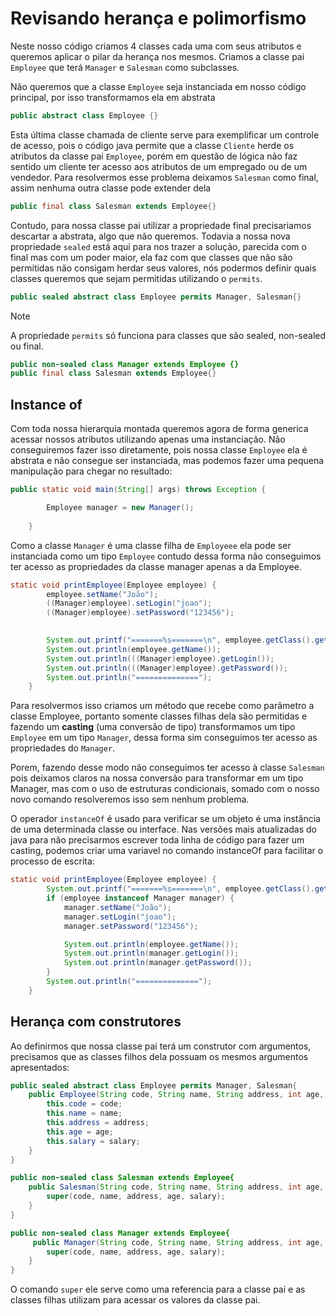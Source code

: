 # Revisando herança e polimorfismo 

Neste nosso código criamos 4 classes cada uma com seus atributos e queremos aplicar o pilar da herança nos mesmos. Criamos a classe pai ``Employee`` que terá `Manager` e `Salesman` como subclasses. 

Não queremos que a classe `Employee` seja instanciada em nosso código principal, por isso transformamos ela em abstrata
```java
public abstract class Employee {}
```

Esta última classe chamada de cliente serve para exemplificar um controle de acesso, pois o código java permite que a classe `Cliente` herde os atributos da classe pai `Employee`, porém em questão de lógica não faz sentido um cliente ter acesso aos atributos de um empregado ou de um vendedor. Para resolvermos esse problema deixamos `Salesman` como final, assim nenhuma outra classe pode extender dela

```java
public final class Salesman extends Employee{}
```

Contudo, para nossa classe pai utilizar a propriedade final precisariamos descartar a abstrata, algo que não queremos. Todavia a nossa nova propriedade `sealed` está aqui para nos trazer a solução, parecida com o final mas com um poder maior, ela faz com que classes que não são permitidas não consigam herdar seus valores, nós podermos definir quais classes queremos que sejam permitidas utilizando o `permits`.

```java
public sealed abstract class Employee permits Manager, Salesman{}
```

>[!NOTE] 
> A propriedade `permits` só funciona para classes que são sealed, non-sealed ou final.

```java
public non-sealed class Manager extends Employee {}
public final class Salesman extends Employee{}
```

## Instance of

Com toda nossa hierarquia montada queremos agora de forma generica acessar nossos atributos utilizando apenas uma instanciação. Não conseguiremos fazer isso diretamente, pois nossa classe `Employee` ela é abstrata e não consegue ser instanciada, mas podemos fazer uma pequena manipulação para chegar no resultado: 

```java
public static void main(String[] args) throws Exception {

        Employee manager = new Manager();
    
    }
```

Como a classe `Manager` é uma classe filha de `Employeee` ela pode ser instanciada como um tipo `Employee` contudo dessa forma não conseguimos ter acesso as propriedades da classe manager apenas a da Employee. 

```java
static void printEmployee(Employee employee) {
        employee.setName("João");
        ((Manager)employee).setLogin("joao");
        ((Manager)employee).setPassword("123456");
        

        System.out.printf("=======%s=======\n", employee.getClass().getCanonicalName());
        System.out.println(employee.getName());
        System.out.println(((Manager)employee).getLogin());
        System.out.println(((Manager)employee).getPassword());
        System.out.println("==============");
    }
```
Para resolvermos isso criamos um método que recebe como parâmetro a classe Employee, portanto somente classes filhas dela são permitidas e fazendo um **casting** (uma conversão de tipo) transformamos um tipo `Employee` em um tipo `Manager`, dessa forma sim conseguimos ter acesso as propriedades do `Manager`. 

Porem, fazendo desse modo não conseguimos ter acesso à classe `Salesman` pois deixamos claros na nossa conversão para transformar em um tipo Manager, mas com o uso de estruturas condicionais, somado com o nosso novo comando resolveremos isso sem nenhum problema. 

O operador `instanceOf` é usado para verificar se um objeto é uma instância de uma determinada classe ou interface.
Nas versões mais atualizadas do java para não precisarmos escrever toda linha de código para fazer um casting, podemos criar uma variavel no comando instanceOf para facilitar o processo de escrita: 

```java
static void printEmployee(Employee employee) {
        System.out.printf("=======%s=======\n", employee.getClass().getCanonicalName());
        if (employee instanceof Manager manager) {
            manager.setName("João");
            manager.setLogin("joao");
            manager.setPassword("123456");

            System.out.println(employee.getName());
            System.out.println(manager.getLogin());
            System.out.println(manager.getPassword());
        }
        System.out.println("==============");
    }
```

## Herança com construtores 

Ao definirmos que nossa classe pai terá um construtor com argumentos, precisamos que as classes filhos dela possuam os mesmos argumentos apresentados: 

```java
public sealed abstract class Employee permits Manager, Salesman{
    public Employee(String code, String name, String address, int age, double salary) {
        this.code = code;
        this.name = name;
        this.address = address;
        this.age = age;
        this.salary = salary;
    }
}
```

```java
public non-sealed class Salesman extends Employee{ 
    public Salesman(String code, String name, String address, int age, double salary) {
        super(code, name, address, age, salary);
    }
}
```
```java
public non-sealed class Manager extends Employee{
     public Manager(String code, String name, String address, int age, double salary) {
        super(code, name, address, age, salary);
    }
}
```

O comando `super` ele serve como uma referencia para a classe pai e as classes filhas utilizam para acessar os valores da classe pai. 
